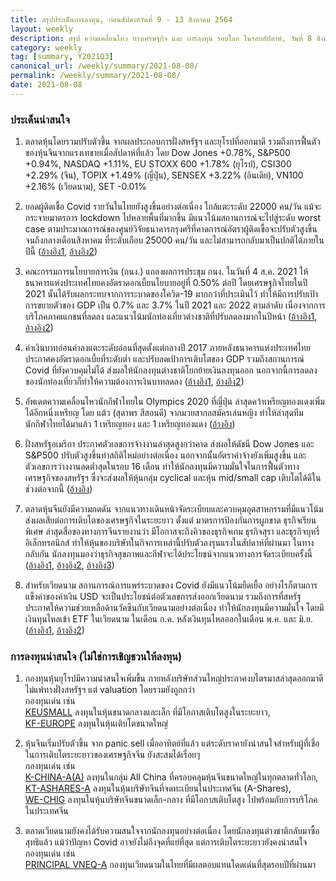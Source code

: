 ```yaml
---
title: สรุปประเด็นการลงทุน, ก่อนสัปดาห์วันที่ 9 - 13 สิงหาคม 2564
layout: weekly
description: สรุป ความเคลื่อนไหว ทางเศรษฐกิจ และ การลงทุน รอบโลก ในรอบสัปดาห์, วันที่ 8 สิงหาคม 2564
category: weekly
tag: [summary, Y2021Q3]
canonical_url: /weekly/summary/2021-08-08/
permalink: /weekly/summary/2021-08-08/
date: 2021-08-08
---
```


### ประเด็นน่าสนใจ

1. ตลาดหุ้นโดยรวมปรับตัวขึ้น จากผลประกอบการฝั่งสหรัฐฯ และยุโรปที่ออกมาดี รวมถึงการฟื้นตัวของหุ้นจีนจากแรงเทขายเมื่อสัปดาห์ที่แล้ว โดย Dow Jones +0.78%, S&P500 +0.94%, NASDAQ +1.11%, EU STOXX 600 +1.78% (ยุโรป), CSI300 +2.29% (จีน), TOPIX +1.49% (ญี่ปุ่น), SENSEX +3.22% (อินเดีย), VN100 +2.16% (เวียดนาม), SET -0.01%

2. ยอดผู้ติดเชื้อ Covid รายวันในไทยยังสูงขึ้นอย่างต่อเนื่อง ใกล้แตะระดับ 22000 คน/วัน แม้จะกระจายมาตรการ lockdown ไปหลายพื้นที่มากขึ้น มีแนวโน้มสถานการณ์จะไปสู่ระดับ worst case ตามประมาณการณ์ของศูนย์วิจัยธนาคารกรุงศรีที่คาดการณ์อัตราผู้ติดเขื้อจะปรับตัวสูงขึ้นจนถึงกลางเดือนสิงหาคม ที่ระดับเกือบ 25000 คน/วัน และไม่สามารถกลับมาเป็นปกติได้ภายในปีนี้
([อ้างอิง1](https://covid19.workpointnews.com/), 
[อ้างอิง2](https://www.bangkokbiznews.com/news/detail/949794))

3. คณะกรรมการนโยบายการเงิน (กนง.) แถลงผลการประชุม กนง. ในวันที่ 4 ส.ค. 2021 ให้ธนาคารแห่งประเทศไทยคงอัตราดอกเบี้ยนโยบายอยู่ที่ 0.50% ต่อปี โดยเศรษฐกิจไทยในปี 2021 นั้นได้รับผลกระทบจากการระบาดของโควิด-19 มากกว่าที่ประเมินไว้ ทำให้มีการปรับเป้าการขยายตัวของ GDP เป็น 0.7% และ 3.7% ในปี 2021 และ 2022 ตามลำดับ เนื่องจากการบริโภคภาคเแกชนที่ลดลง และแนวโน้มนักท่องเที่ยวต่างชาติที่ปรับลดลงมากในปีหน้า
([อ้างอิง1](https://www.prachachat.net/finance/news-731223), 
[อ้างอิง2](https://www.finnomena.com/taspong/news-update-04-08-2021-2/)) 

4. ค่าเงินบาทอ่อนค่าลงแตะระดับอ่อนที่สุดตั้งแต่กลางปี 2017 ภายหลังธนาคารแห่งประเทศไทยประกาศคงอัตราดอกเบี้ยที่ระดับต่ำ และปรับลดเป้าการเติบโตของ GDP รวมถึงสถานการณ์ Covid ที่ยังควบคุมไม่ได้ ส่งผลให้นักลงทุนต่างชาติโยกย้ายเงินลงทุนออก นอกจากนี้การลดลงของนักท่องเที่ยวก็ทำให้ความต้องการเงินบาทลดลง
([อ้างอิง1](https://www.bangkokbank.com/en/Business-Banking/Market-Reports), 
[อ้างอิง2](https://kasikornresearch.com/en/analysis/k-econ/financial/Pages/pisr02aug2021.aspx)) 

5. อัพเดตความเคลื่อนไหวนักกีฬาไทยใน Olympics 2020 ที่ญี่ปุ่น ล่าสุดคว้าเหรียญทองแดงเพิ่มได้อีกหนึ่งเหรียญ โดย แต้ว (สุดาพร สีสอนดี) จากมวยสากลสมัครเล่นหญิง ทำให้ล่าสุดทีมนักกีฬาไทยได้มาแล้ว 1 เหรียญทอง และ 1 เหรียญทองแดง
([อ้างอิง](https://www.komchadluek.net/news/sport/477635)) 

6. ฝั่งสหรัฐอเมริกา ประกาศตัวเลขการจ้างงานล่าสุดสูงกว่าคาด ส่งผลให้ดัชนี Dow Jones และ S&P500 ปรับตัวสูงขึ้นทำสถิติใหม่อย่างต่อเนื่อง นอกจากนั้นอัตราค่าจ้างยังเพิ่มสูงขึ้น และตัวเลขการว่างงานลดต่ำสุดในรอบ 16 เดือน ทำให้นักลงทุนมีความมั่นใจในการฟื้นตัวทางเศรษฐกิจของสหรัฐฯ ซึ่งจะส่งผลให้หุ้นกลุ่ม cyclical และหุ้น mid/small cap เติบโตได้ดีในช่วงต่อจากนี้ 
([อ้างอิง](https://www.reuters.com/business/sp-500-dow-close-record-highs-solid-jobs-data-boosts-cyclicals-2021-08-06/)) 

7. ตลาดหุ้นจีนยังมีความกดดัน จากแนวทางเดินหน้าจัดระเบียบและควบคุมอุตสาหกรรมที่มีแนวโน้มส่งผลเสียต่อการเติบโตของเศรษฐกิจในระยะยาว ตั้งแต่ มาตรการป้องกันการผูกขาด ธุรกิจเรียนพิเศษ ล่าสุดสื่อของทางการจีนรายงานว่า มีโอกาสจะถึงคิวของธุรกิจเกม ธุรกิจสุรา และธุรกิจบุหรี่อิเล็กทรอนิกส์ ทำให้หุ้นของบริษัทในกิจการเหล่านี้ปรับตัวลงรุนแรงในสัปดาห์ที่ผ่านมา ในทางกลับกัน นักลงทุนมองว่าธุรกิจสุขภาพและกีฬาจะได้ประโยชน์จากแนวทางการจัดระเบียบครั้งนี้
([อ้างอิง1](https://www.scmp.com/tech/policy/article/3143625/chinese-newspaper-deletes-report-called-video-gaming-spiritual-opium), 
[อ้างอิง2](https://www.theguardian.com/world/2021/aug/05/chinese-liquor-and-e-cigarette-shares-fall-amid-vice-industry-crackdown), 
[อ้างอิง3](https://www.bloomberg.com/news/articles/2021-08-04/china-sports-stocks-rise-as-safe-choice-after-videogame-shock)) 

8. สำหรับเวียดนาม สถานการณ์การแพร่ระบาดของ Covid ยังมีแนวโน้มยืดเยื้อ อย่างไรก็ตามการแข็งค่าของค่าเงิน USD จะเป็นประโยชน์ต่อตัวเลขการส่งออกเวียดนาม รวมถึงการที่สหรัฐประกาศให้ความช่วยเหลือด้านวัคซีนกับเวียดนามอย่างต่อเนื่อง ทำให้นักลงทุนมีความมั่นใจ โดยมีเงินทุนไหลเข้า ETF ในเวียดนาม ในเดือน ก.ค. หลังเงินทุนไหลออกในเดือน พ.ค. และ มิ.ย. 
([อ้างอิง1](https://vn.usembassy.gov/united-states-covid-19-support-to-vietnam/), 
[อ้างอิง2](https://www.unicef.org/vietnam/press-releases/viet-nam-receives-additional-three-million-covid-19-vaccines-donated-united-states)) 


### การลงทุนน่าสนใจ (ไม่ใช่การเชิญชวนให้ลงทุน)

1. กองทุนหุ้นยุโรปมีความน่าสนใจเพิ่มขึ้น ภายหลังบริษัทส่วนใหญ่ประกาศงบไตรมาสล่าสุดออกมาดี ไม่แพ้ทางฝั่งสหรัฐฯ แต่ valuation โดยรวมยังถูกกว่า  
กองทุนเด่น เช่น  
[KEUSMALL](https://www.finnomena.com/fund/K-EUSMALL) ลงทุนในหุ้นขนาดกลางและเล็ก ที่มีโอกาสเติบโตสูงในระยะยาว,  
[KF-EUROPE](https://www.finnomena.com/fund/KF-EUROPE) ลงทุนในหุ้นเติบโตขนาดใหญ่

2. หุ้นจีนเริ่มปรับตัวขึ้น จาก panic sell เมื่ออาทิตย์ที่แล้ว แต่ระดับราคายังน่าสนใจสำหรับผู้ที่เชื่อในการเติบโตระยะยาวของเศรษฐกิจจีน ยังสะสมได้เรื่อยๆ  
กองทุนเด่น เช่น  
[K-CHINA-A(A)](https://www.finnomena.com/fund/K-CHINA-A(A)) ลงทุนในกลุ่ม All China ที่ครอบคลุมหุ้นจีนขนาดใหญ่ในทุกตลาดทั่วโลก,  
[KT-ASHARES-A](https://www.finnomena.com/fund/KT-Ashares-A) ลงทุนในหุ้นบริษัทจีนที่จดทะเบียนในประเทศจีน (A-Shares),  
[WE-CHIG](https://www.finnomena.com/fund/WE-CHIG) ลงทุนในหุ้นบริษัทจีนขนาดเล็ก-กลาง ที่มีโอกาสเติบโตสูง ไปพร้อมกับการบริโภคในประเทศจีน

3. ตลาดเวียดนามยังคงได้รับความสนใจจากนักลงทุนอย่างต่อเนื่อง โดยนักลงทุนต่างชาติกลับมาซื้อสุทธิแล้ว แม้ว่าปัญหา Covid อาจยังไม่ถึงจุดที่แย่ที่สุด แต่การเติบโตระยะยาวยังคงน่าสนใจ  
กองทุนเด่น เช่น  
[PRINCIPAL VNEQ-A](https://www.finnomena.com/fund/PRINCIPAL%20VNEQ-A) กองทุนเวียดนามในไทยที่มีผลตอบแทนโดดเด่นที่สุดรอบปีที่ผ่านมา